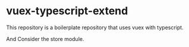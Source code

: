 # vuex-typescript-extend

This repository is a boilerplate repository that uses vuex with typescript.

And Consider the store module.